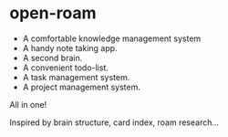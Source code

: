 # open-roam

* A comfortable knowledge management system
* A handy note taking app.
* A second brain.
* A convenient todo-list.
* A task management system.
* A project management system.

All in one!

Inspired by brain structure, card index, roam research...
